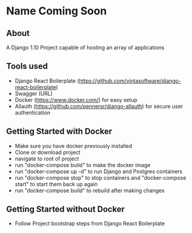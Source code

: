 # Name Coming Soon
## About
A Django 1.10 Project capable of hosting an array of applications
## Tools used

- Django React Boilerplate (https://github.com/vintasoftware/django-react-boilerplate)
- Swagger (URL)
- Docker (https://www.docker.com/) for easy setup
- Allauth (https://github.com/pennersr/django-allauth) for secure user authentication
## Getting Started with Docker

- Make sure you have docker previously installed
- Clone or download project
- navigate to root of project
- run "docker-compose build" to make the docker image
- run "docker-compose up -d" to run Django and Postgres containers
- run "docker-compose stop" to stop containers and "docker-compose start" to start them back up again
- run "docker-compose build" to rebuild after making changes

## Getting Started without Docker

- Follow Project bootstrap steps from Django React Boilerplate